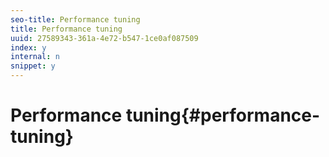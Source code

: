 ```yaml
---
seo-title: Performance tuning
title: Performance tuning
uuid: 27589343-361a-4e72-b547-1ce0af087509
index: y
internal: n
snippet: y
---
```


# Performance tuning{#performance-tuning}

